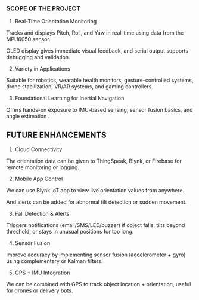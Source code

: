 ### SCOPE OF THE PROJECT 
1. Real-Time Orientation Monitoring

Tracks and displays Pitch, Roll, and Yaw in real-time using data from the MPU6050 sensor.

OLED display gives immediate visual feedback, and serial output supports debugging and validation.

2. Variety in Applications

Suitable for robotics, wearable health monitors, gesture-controlled systems, drone stabilization, VR/AR systems, and gaming controllers.

3. Foundational Learning for Inertial Navigation

Offers hands-on exposure to IMU-based sensing, sensor fusion basics, and angle estimation .


## FUTURE ENHANCEMENTS 
1. Cloud Connectivity

The orientation data  can be given to ThingSpeak, Blynk, or Firebase for remote monitoring or logging.


2. Mobile App Control

 We can use Blynk IoT app to view live orientation values from anywhere.

And alerts can be added for abnormal tilt detection or sudden movement.

3. Fall Detection & Alerts

Triggers notifications (email/SMS/LED/buzzer) if object falls, tilts beyond threshold, or stays in unusual positions for too long.

4. Sensor Fusion 

Improve accuracy by implementing sensor fusion (accelerometer + gyro) using complementary or Kalman filters.

5. GPS + IMU Integration

We can be combined with GPS to track object location + orientation, useful for drones or delivery bots.


